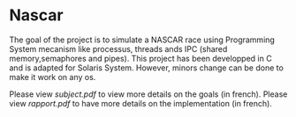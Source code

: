 # Nascar

The goal of the project is to simulate a NASCAR race using Programming System mecanism like processus, threads ands IPC (shared memory,semaphores and pipes).
This project has been developped in C and is adapted for Solaris System. However, minors change can be done to make it work on any os.

Please view *subject.pdf* to view more details on the goals (in french).
Please view *rapport.pdf* to have more details on the implementation (in french).
